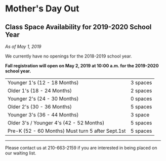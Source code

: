 # Mother's Day Out
## Class Space Availability for 2019-2020 School Year

*As of May 1, 2019*

We currently have no openings for the 2018-2019 school year.

**Fall registration will open on May 2, 2019 at 10:00 a.m. for the 2019-2020 school year.**

|  |  |
| -------------------------------- | -------- |
| Younger 1's (12 - 18 Months)   | 3 spaces |
| Older 1's (18 - 24 Months)     | 2 spaces |
| Younger 2's (24 - 30 Months)   | 0 spaces |
| Older 2's (30 - 36 Months)     | 5 spaces |
| Younger 3's (36 - 44 Months) | 3 space  |
| Older 3's / Younger 4's (42 - 52 Months)  | 5 spaces |
| Pre-K (52 - 60 Months) Must turn 5 after Sept.1st  | 5 spaces |

-----

Please contact us at 210-663-2159 if you are interested in being placed on our waiting list.
